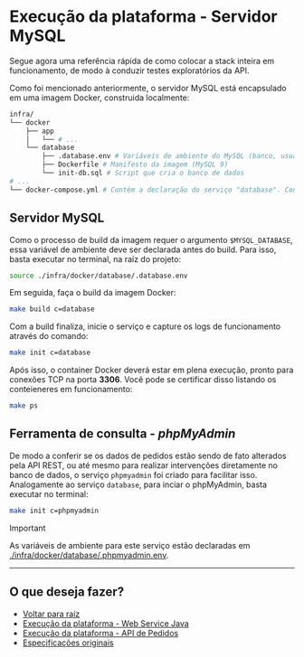 # Execução da plataforma - Servidor MySQL

Segue agora uma referência rápida de como colocar a stack inteira em funcionamento, de modo à conduzir testes exploratórios da API.

Como foi mencionado anteriormente, o servidor MySQL está encapsulado em uma imagem Docker, construida localmente:

```bash
infra/
└── docker
    ├── app
    │   └── # ...
    └── database
        ├── .database.env # Variáveis de ambiente do MySQL (banco, usuário, ...)
        ├── Dockerfile # Manifesto da imagem (MySQL 9)
        └── init-db.sql # Script que cria o banco de dados
# ...
└── docker-compose.yml # Contém a declaração do serviço "database". Consome Dockerfile
```

## Servidor MySQL

Como o processo de build da imagem requer o argumento `$MYSQL_DATABASE`, essa variável de ambiente deve ser declarada antes do build. Para isso, basta executar no terminal, na raíz do projeto:

```bash
source ./infra/docker/database/.database.env

```

Em seguida, faça o build da imagem Docker:

```bash
make build c=database
```

Com a build finaliza, inicie o serviço e capture os logs de funcionamento através do comando:

```bash
make init c=database
```

Após isso, o container Docker deverá estar em plena execução, pronto para conexões TCP na porta **3306**. Você pode se certificar disso listando os conteieneres em funcionamento:

```bash
make ps
```

## Ferramenta de consulta - *phpMyAdmin*

De modo a conferir se os dados de pedidos estão sendo de fato alterados pela API REST, ou até mesmo para realizar intervenções diretamente no banco de dados, o serviço `phpmyadmin` foi criado para facilitar isso.
Analogamente ao serviço `database`, para inciar o phpMyAdmin, basta executar no terminal:

```bash
make init c=phpmyadmin
```

> [!IMPORTANT]  
> As variáveis de ambiente para este serviço estão declaradas em [./infra/docker/database/.phpmyadmin.env](../../infra/docker/database/.phpmyadmin.env).

---

## O que deseja fazer?

- [Voltar para raíz](../../README.md)
- [Execução da plataforma - Web Service Java](./WEBSERVICE.md)
- [Execução da plataforma - API de Pedidos](./API-TESTING.md)
- [Especificações originais](./ORIGINAL-SPECS.md)
